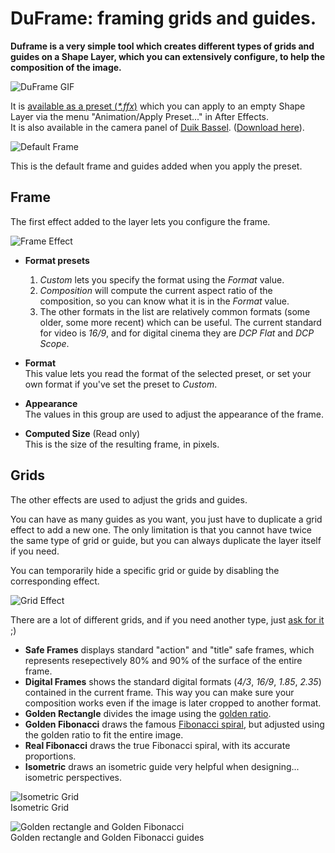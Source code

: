 # **DuFrame**: framing grids and guides.

**Duframe is a very simple tool which creates different types of grids and guides on a Shape Layer, which you can extensively configure, to help the composition of the image.**

![DuFrame GIF](https://rainboxprod.coop/rainbox/wp-content/uploads/frame.gif)

It is [available as a preset (_*.ffx_)](https://github.com/Rainbox-dev/DuAEF_Duik/tree/master/Release/DuFrame) which you can apply to an empty Shape Layer via the menu "Animation/Apply Preset..." in After Effects.  
It is also available in the camera panel of [Duik Bassel](../). ([Download here](https://github.com/Rainbox-dev/DuAEF_Duik/tree/master/Release/DuFrame)).

![Default Frame](https://raw.githubusercontent.com/Rainbox-dev/DuAEF_Duik/master/docs/media/wiki/screenshots/duframe/example1.PNG)

This is the default frame and guides added when you apply the preset.

## Frame

The first effect added to the layer lets you configure the frame.

![Frame Effect](https://raw.githubusercontent.com/Rainbox-dev/DuAEF_Duik/master/docs/media/wiki/screenshots/duframe/frameFX.PNG)

* **Format presets**  

    1. *Custom* lets you specify the format using the _Format_ value.
    2. *Composition* will compute the current aspect ratio of the composition, so you can know what it is in the _Format_ value.
    3. The other formats in the list are relatively common formats (some older, some more recent) which can be useful. The current standard for video is *16/9*, and for digital cinema they are *DCP Flat* and *DCP Scope*.

* **Format**  
This value lets you read the format of the selected preset, or set your own format if you've set the preset to *Custom*.
* **Appearance**  
The values in this group are used to adjust the appearance of the frame.
* **Computed Size** (Read only)  
This is the size of the resulting frame, in pixels.

## Grids

The other effects are used to adjust the grids and guides.

You can have as many guides as you want, you just have to duplicate a grid effect to add a new one. The only limitation is that you cannot have twice the same type of grid or guide, but you can always duplicate the layer itself if you need.

You can temporarily hide a specific grid or guide by disabling the corresponding effect.

![Grid Effect](https://raw.githubusercontent.com/Rainbox-dev/DuAEF_Duik/master/docs/media/wiki/screenshots/duframe/gridFX.PNG)

There are a lot of different grids, and if you need another type, just [ask for it](../../../Contributing-Guide) ;)

* **Safe Frames** displays standard "action" and "title" safe frames, which represents resepectively 80% and 90% of the surface of the entire frame.
* **Digital Frames** shows the standard digital formats (*4/3*, *16/9*, *1.85*, *2.35*) contained in the current frame. This way you can make sure your composition works even if the image is later cropped to another format.
* **Golden Rectangle** divides the image using the [golden ratio](https://en.wikipedia.org/wiki/Golden_ratio).
* **Golden Fibonacci** draws the famous [Fibonacci spiral](https://en.wikipedia.org/wiki/Fibonacci_number), but adjusted using the golden ratio to fit the entire image.
* **Real Fibonacci** draws the true Fibonacci spiral, with its accurate proportions.
* **Isometric** draws an isometric guide very helpful when designing... isometric perspectives.

![Isometric Grid](https://raw.githubusercontent.com/Rainbox-dev/DuAEF_Duik/master/docs/media/wiki/screenshots/duframe/example2.PNG)  
Isometric Grid

![Golden rectangle and Golden Fibonacci](https://raw.githubusercontent.com/Rainbox-dev/DuAEF_Duik/master/docs/media/wiki/screenshots/duframe/example3.PNG)  
Golden rectangle and Golden Fibonacci guides
